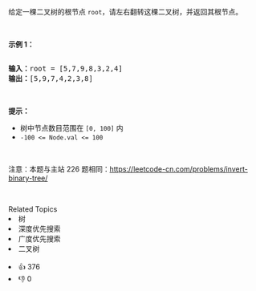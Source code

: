 <p>给定一棵二叉树的根节点 <code>root</code>，请左右翻转这棵二叉树，并返回其根节点。</p>

<p>&nbsp;</p>

<p><strong>示例 1：</strong></p>

<p><img alt="" src="https://pic.leetcode.cn/1694686821-qlvjod-%E7%BF%BB%E8%BD%AC%E4%BA%8C%E5%8F%89%E6%A0%91.png" /></p>

<pre>
<strong>输入：</strong>root = [5,7,9,8,3,2,4]
<strong>输出：</strong>[5,9,7,4,2,3,8]
</pre>

<p>&nbsp;</p>

<p><strong>提示：</strong></p>

<ul> 
 <li>树中节点数目范围在 <code>[0, 100]</code> 内</li> 
 <li><code>-100 &lt;= Node.val &lt;= 100</code></li> 
</ul>

<p>&nbsp;</p>

<p>注意：本题与主站 226 题相同：<a href="https://leetcode-cn.com/problems/invert-binary-tree/">https://leetcode-cn.com/problems/invert-binary-tree/</a></p>

<p>&nbsp;</p>

<div><div>Related Topics</div><div><li>树</li><li>深度优先搜索</li><li>广度优先搜索</li><li>二叉树</li></div></div><br><div><li>👍 376</li><li>👎 0</li></div>